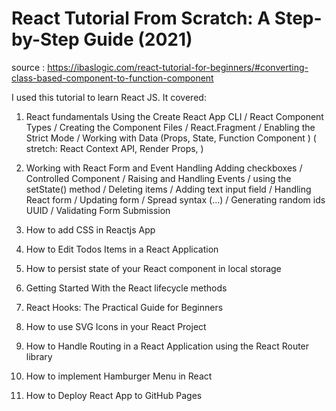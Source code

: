 # React Tutorial From Scratch: A Step-by-Step Guide (2021)

source :
https://ibaslogic.com/react-tutorial-for-beginners/#converting-class-based-component-to-function-component

I used this tutorial to learn React JS. It covered:

1. React fundamentals
Using the Create React App CLI / React Component Types / Creating the Component Files / React.Fragment / Enabling the Strict Mode / Working with Data (Props, State, Function Component ) ( stretch: React Context API, Render Props, )

2. Working with React Form and Event Handling
Adding checkboxes / Controlled Component / Raising and Handling Events / using the setState() method / Deleting items / Adding text input field / Handling React form / Updating form / Spread syntax (...) / Generating random ids UUID / Validating Form Submission

3. How to add CSS in Reactjs App
4. How to Edit Todos Items in a React Application
5. How to persist state of your React component in local storage
6. Getting Started With the React lifecycle methods
7. React Hooks: The Practical Guide for Beginners
8. How to use SVG Icons in your React Project
9. How to Handle Routing in a React Application using the React Router library
10. How to implement Hamburger Menu in React
11. How to Deploy React App to GitHub Pages